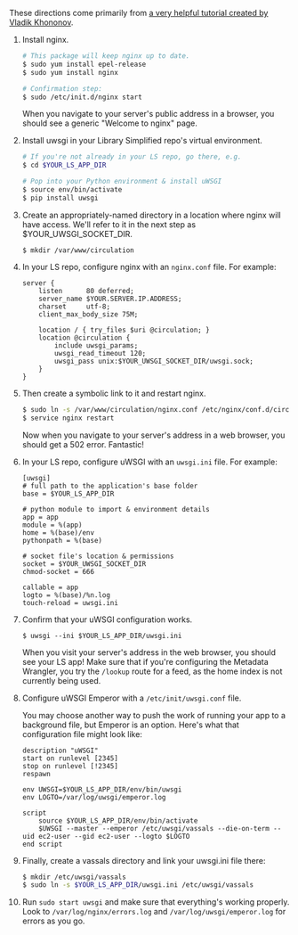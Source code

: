 These directions come primarily from [a very helpful tutorial created by Vladik Khononov](http://vladikk.com/2013/09/12/serving-flask-with-nginx-on-ubuntu/).

1. Install nginx.

    ```sh
    # This package will keep nginx up to date.
    $ sudo yum install epel-release
    $ sudo yum install nginx
    
    # Confirmation step:
    $ sudo /etc/init.d/nginx start
    ```
    When you navigate to your server's public address in a browser, you should see a generic "Welcome to nginx" page.

2. Install uwsgi in your Library Simplified repo's virtual environment.

    ```sh
    # If you're not already in your LS repo, go there, e.g.
    $ cd $YOUR_LS_APP_DIR
    
    # Pop into your Python environment & install uWSGI
    $ source env/bin/activate
    $ pip install uwsgi
    ```

3. Create an appropriately-named directory in a location where nginx will have access. We'll refer to it in the next step as $YOUR_UWSGI_SOCKET_DIR.

    `$ mkdir /var/www/circulation`

4. In your LS repo, configure nginx with an `nginx.conf` file. For example:

    ```
    server {
        listen      80 deferred;
        server_name $YOUR.SERVER.IP.ADDRESS;
        charset     utf-8;
        client_max_body_size 75M;
    
        location / { try_files $uri @circulation; }
        location @circulation {
            include uwsgi_params;
            uwsgi_read_timeout 120;
            uwsgi_pass unix:$YOUR_UWSGI_SOCKET_DIR/uwsgi.sock;
        }
    }
    ```

5. Then create a symbolic link to it and restart nginx. 

    ```sh
    $ sudo ln -s /var/www/circulation/nginx.conf /etc/nginx/conf.d/circulation.conf
    $ service nginx restart
    ```
    Now when you navigate to your server's address in a web browser, you should get a 502 error. Fantastic!

6. In your LS repo, configure uWSGI with an `uwsgi.ini` file. For example:

    ```
    [uwsgi]
    # full path to the application's base folder
    base = $YOUR_LS_APP_DIR
    
    # python module to import & environment details
    app = app
    module = %(app)
    home = %(base)/env
    pythonpath = %(base)

    # socket file's location & permissions
    socket = $YOUR_UWSGI_SOCKET_DIR
    chmod-socket = 666

    callable = app
    logto = %(base)/%n.log
    touch-reload = uwsgi.ini
    ```

7. Confirm that your uWSGI configuration works.

    `$ uwsgi --ini $YOUR_LS_APP_DIR/uwsgi.ini`

    When you visit your server's address in the web browser, you should see your LS app! Make sure that if you're configuring the Metadata Wrangler, you try the `/lookup` route for a feed, as the home index is not currently being used.

8. Configure uWSGI Emperor with a `/etc/init/uwsgi.conf` file. 

    You may choose another way to push the work of running your app to a background file, but Emperor is an option. Here's what that configuration file might look like:

    ```
    description "uWSGI"
    start on runlevel [2345]
    stop on runlevel [!2345]
    respawn

    env UWSGI=$YOUR_LS_APP_DIR/env/bin/uwsgi
    env LOGTO=/var/log/uwsgi/emperor.log

    script
        source $YOUR_LS_APP_DIR/env/bin/activate
        $UWSGI --master --emperor /etc/uwsgi/vassals --die-on-term --uid ec2-user --gid ec2-user --logto $LOGTO
    end script
    ```

9. Finally, create a vassals directory and link your uwsgi.ini file there:
    ```sh
    $ mkdir /etc/uwsgi/vassals
    $ sudo ln -s $YOUR_LS_APP_DIR/uwsgi.ini /etc/uwsgi/vassals
    ```

10. Run `sudo start uwsgi` and make sure that everything's working properly. Look to `/var/log/nginx/errors.log` and `/var/log/uwsgi/emperor.log` for errors as you go.